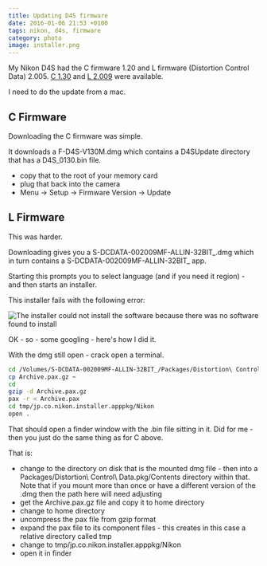 ```yaml
---
title: Updating D4S firmware
date: 2016-01-06 21:53 +0100
tags: nikon, d4s, firmware
category: photo
image: installer.png
---
```


My Nikon D4S had the C firmware 1.20 and L firmware (Distortion Control Data) 2.005. [C 1.30](http://downloadcenter.nikonimglib.com/en/download/fw/172.html) and [L 2.009](http://downloadcenter.nikonimglib.com/en/download/fw/140.html) were available.

I need to do the update from a mac.

## C Firmware

Downloading the C firmware was simple.

It downloads a F-D4S-V130M.dmg which contains a D4SUpdate directory that has a D4S_0130.bin file.

- copy that to the root of your memory card
- plug that back into the camera
- Menu -> Setup -> Firmware Version -> Update

## L Firmware

This was harder.

Downloading gives you a S-DCDATA-002009MF-ALLIN-32BIT\_.dmg which in turn contains a S-DCDATA-002009MF-ALLIN-32BIT\_ app.

Starting this prompts you to select language (and if you need it region) - and then starts an installer.

This installer fails with the following error:

![The installer could not install the software because there was no software found to install](installer.png "The installer could not install the software because there was no software found to install")

OK - so - some googling - here's how I did it.

With the dmg still open - crack open a terminal.

```bash
cd /Volumes/S-DCDATA-002009MF-ALLIN-32BIT_/Packages/Distortion\ Control\ Data.pkg/Contents
cp Archive.pax.gz ~
cd
gzip -d Archive.pax.gz
pax -r < Archive.pax
cd tmp/jp.co.nikon.installer.apppkg/Nikon
open .
```

That should open a finder window with the .bin file sitting in it. Did for me - then you just do the same thing as for C above.

That is:

- change to the directory on disk that is the mounted dmg file - then into a Packages/Distortion\ Control\ Data.pkg/Contents directory within that. Note that if you mount more than once or have a different version of the .dmg then the path here will need adjusting
- get the Archive.pax.gz file and copy it to home directory
- change to home directory
- uncompress the pax file from gzip format
- expand the pax file to its component files - this creates in this case a relative directory called tmp
- change to tmp/jp.co.nikon.installer.apppkg/Nikon
- open it in finder
